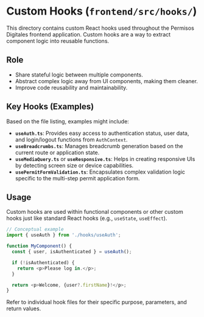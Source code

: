 # Custom Hooks (`frontend/src/hooks/`)

This directory contains custom React hooks used throughout the Permisos Digitales frontend application. Custom hooks are a way to extract component logic into reusable functions.

## Role

*   Share stateful logic between multiple components.
*   Abstract complex logic away from UI components, making them cleaner.
*   Improve code reusability and maintainability.

## Key Hooks (Examples)

Based on the file listing, examples might include:

*   **`useAuth.ts`**: Provides easy access to authentication status, user data, and login/logout functions from `AuthContext`.
*   **`useBreadcrumbs.ts`**: Manages breadcrumb generation based on the current route or application state.
*   **`useMediaQuery.ts`** or **`useResponsive.ts`**: Helps in creating responsive UIs by detecting screen size or device capabilities.
*   **`usePermitFormValidation.ts`**: Encapsulates complex validation logic specific to the multi-step permit application form.

## Usage

Custom hooks are used within functional components or other custom hooks just like standard React hooks (e.g., `useState`, `useEffect`).

```typescript
// Conceptual example
import { useAuth } from './hooks/useAuth';

function MyComponent() {
  const { user, isAuthenticated } = useAuth();

  if (!isAuthenticated) {
    return <p>Please log in.</p>;
  }

  return <p>Welcome, {user?.firstName}!</p>;
}
```

Refer to individual hook files for their specific purpose, parameters, and return values.
